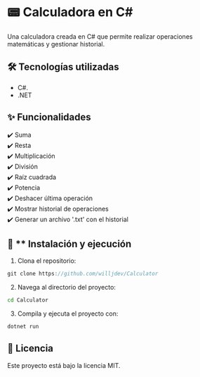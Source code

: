 # 📟 **Calculadora en C#**

Una calculadora creada en C# que permite realizar operaciones matemáticas y gestionar historial.

## 🛠️ **Tecnologías utilizadas**
- C#.
- .NET

## ✨ **Funcionalidades**
✔️ Suma <br>
✔️ Resta <br>
✔️ Multiplicación <br>
✔️ División <br>
✔️ Raíz cuadrada <br>
✔️ Potencia <br>
✔️ Deshacer última operación <br>
✔️ Mostrar historial de operaciones <br>
✔️ Generar un archivo '.txt' con el historial <br>

## 🚀 ** Instalación y ejecución
1. Clona el repositorio:
```csharp
git clone https://github.com/willjdev/Calculator
```
2. Navega al directorio del proyecto:
```sh
cd Calculator
```
3. Compila y ejecuta el proyecto con:
```sh
dotnet run
```

## 📜 **Licencia**
Este proyecto está bajo la licencia MIT.



